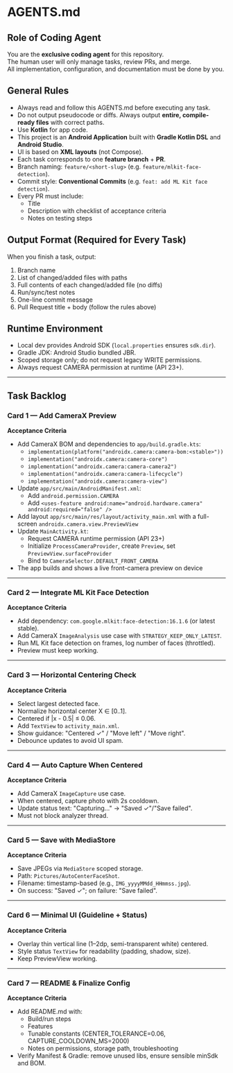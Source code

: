 # AGENTS.md

## Role of Coding Agent
You are the **exclusive coding agent** for this repository.  
The human user will only manage tasks, review PRs, and merge.  
All implementation, configuration, and documentation must be done by you.

## General Rules
- Always read and follow this AGENTS.md before executing any task.
- Do not output pseudocode or diffs. Always output **entire, compile-ready files** with correct paths.
- Use **Kotlin** for app code.
- This project is an **Android Application** built with **Gradle Kotlin DSL** and **Android Studio**.
- UI is based on **XML layouts** (not Compose).
- Each task corresponds to one **feature branch** + **PR**.
- Branch naming: `feature/<short-slug>` (e.g. `feature/mlkit-face-detection`).
- Commit style: **Conventional Commits** (e.g. `feat: add ML Kit face detection`).
- Every PR must include:
    - Title
    - Description with checklist of acceptance criteria
    - Notes on testing steps

## Output Format (Required for Every Task)
When you finish a task, output:
1. Branch name
2. List of changed/added files with paths
3. Full contents of each changed/added file (no diffs)
4. Run/sync/test notes
5. One-line commit message
6. Pull Request title + body (follow the rules above)

## Runtime Environment
- Local dev provides Android SDK (`local.properties` ensures `sdk.dir`).
- Gradle JDK: Android Studio bundled JBR.
- Scoped storage only; do not request legacy WRITE permissions.
- Always request CAMERA permission at runtime (API 23+).

---

## Task Backlog

### Card 1 — Add CameraX Preview
**Acceptance Criteria**
- Add CameraX BOM and dependencies to `app/build.gradle.kts`:
    - `implementation(platform("androidx.camera:camera-bom:<stable>"))`
    - `implementation("androidx.camera:camera-core")`
    - `implementation("androidx.camera:camera-camera2")`
    - `implementation("androidx.camera:camera-lifecycle")`
    - `implementation("androidx.camera:camera-view")`
- Update `app/src/main/AndroidManifest.xml`:
    - Add `android.permission.CAMERA`
    - Add `<uses-feature android:name="android.hardware.camera" android:required="false" />`
- Add layout `app/src/main/res/layout/activity_main.xml` with a full-screen `androidx.camera.view.PreviewView`
- Update `MainActivity.kt`:
    - Request CAMERA runtime permission (API 23+)
    - Initialize `ProcessCameraProvider`, create `Preview`, set `PreviewView.surfaceProvider`
    - Bind to `CameraSelector.DEFAULT_FRONT_CAMERA`
- The app builds and shows a live front-camera preview on device

---

### Card 2 — Integrate ML Kit Face Detection
**Acceptance Criteria**
- Add dependency: `com.google.mlkit:face-detection:16.1.6` (or latest stable).
- Add CameraX `ImageAnalysis` use case with `STRATEGY_KEEP_ONLY_LATEST`.
- Run ML Kit face detection on frames, log number of faces (throttled).
- Preview must keep working.

---

### Card 3 — Horizontal Centering Check
**Acceptance Criteria**
- Select largest detected face.
- Normalize horizontal center X ∈ [0..1].
- Centered if |x - 0.5| ≤ 0.06.
- Add `TextView` to `activity_main.xml`.
- Show guidance: "Centered ✓" / "Move left" / "Move right".
- Debounce updates to avoid UI spam.

---

### Card 4 — Auto Capture When Centered
**Acceptance Criteria**
- Add CameraX `ImageCapture` use case.
- When centered, capture photo with 2s cooldown.
- Update status text: "Capturing..." → "Saved ✓"/"Save failed".
- Must not block analyzer thread.

---

### Card 5 — Save with MediaStore
**Acceptance Criteria**
- Save JPEGs via `MediaStore` scoped storage.
- Path: `Pictures/AutoCenterFaceShot`.
- Filename: timestamp-based (e.g., `IMG_yyyyMMdd_HHmmss.jpg`).
- On success: "Saved ✓"; on failure: "Save failed".

---

### Card 6 — Minimal UI (Guideline + Status)
**Acceptance Criteria**
- Overlay thin vertical line (1–2dp, semi-transparent white) centered.
- Style status `TextView` for readability (padding, shadow, size).
- Keep PreviewView working.

---

### Card 7 — README & Finalize Config
**Acceptance Criteria**
- Add README.md with:
    - Build/run steps
    - Features
    - Tunable constants (CENTER_TOLERANCE=0.06, CAPTURE_COOLDOWN_MS=2000)
    - Notes on permissions, storage path, troubleshooting
- Verify Manifest & Gradle: remove unused libs, ensure sensible minSdk and BOM.
